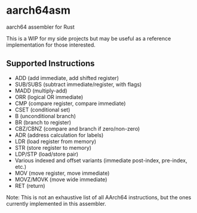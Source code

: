 # aarch64asm

aarch64 assembler for Rust

This is a WIP for my side projects but may be useful as a reference
implementation for those interested.

## Supported Instructions

- ADD (add immediate, add shifted register)
- SUB/SUBS (subtract immediate/register, with flags)
- MADD (multiply-add)
- ORR (logical OR immediate)
- CMP (compare register, compare immediate)
- CSET (conditional set)
- B (unconditional branch)
- BR (branch to register)
- CBZ/CBNZ (compare and branch if zero/non-zero)
- ADR (address calculation for labels)
- LDR (load register from memory)
- STR (store register to memory)
- LDP/STP (load/store pair)
- Various indexed and offset variants (immediate post-index, pre-index, etc.)
- MOV (move register, move immediate)
- MOVZ/MOVK (move wide immediate)
- RET (return)

Note: This is not an exhaustive list of all AArch64 instructions, but the ones currently implemented in this assembler.
